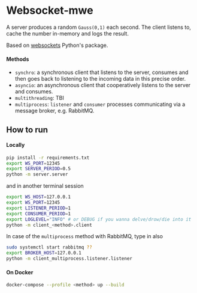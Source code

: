 # Websocket-mwe
A server produces a random `Gauss(0,1)` each second. The client listens to,
cache the number in-memory and logs the result.

Based on [websockets](https://github.com/python-websockets/websockets) Python's package.

#### Methods
* `synchro`: a synchronous client that listens to the server, consumes
and then goes back to listening to the incoming data in this 
precise order.
* `asyncio`: an asynchronous client that cooperatively listens to the
server and consumes.
* `multithreading`: TBI
* `multiprocess`: `listener` and `consumer` processes communicating via a message broker, e.g. RabbitMQ.

## How to run

#### Locally
```bash
pip install -r requirements.txt
export WS_PORT=12345
export SERVER_PERIOD=0.5
python -m server.server
```
and in another terminal session
```bash
export WS_HOST=127.0.0.1
export WS_PORT=12345
export LISTENER_PERIOD=1
export CONSUMER_PERIOD=1
export LOGLEVEL="INFO" # or DEBUG if you wanna delve/drow/die into it
python -m client_<method>.client
```

In case of the `multiprocess` method with RabbitMQ, type in also
```bash
sudo systemctl start rabbitmq ??
export BROKER_HOST=127.0.0.1
python -m client_multiprocess.listener.listener
```

#### On Docker
```bash
docker-compose --profile <method> up --build
```
